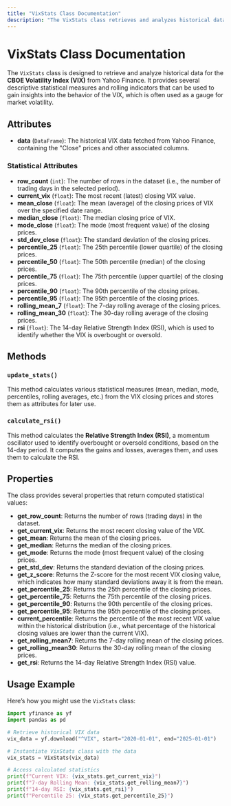 ```yaml
---
title: "VixStats Class Documentation"
description: "The VixStats class retrieves and analyzes historical data for the CBOE Volatility Index (VIX) from Yahoo Finance, providing several statistical measures and indicators."
---
```


# VixStats Class Documentation

The `VixStats` class is designed to retrieve and analyze historical data for the **CBOE Volatility Index (VIX)** from Yahoo Finance. It provides several descriptive statistical measures and rolling indicators that can be used to gain insights into the behavior of the VIX, which is often used as a gauge for market volatility.

## Attributes

- **data** (`DataFrame`): The historical VIX data fetched from Yahoo Finance, containing the "Close" prices and other associated columns.

### Statistical Attributes

- **row_count** (`int`): The number of rows in the dataset (i.e., the number of trading days in the selected period).
- **current_vix** (`float`): The most recent (latest) closing VIX value.
- **mean_close** (`float`): The mean (average) of the closing prices of VIX over the specified date range.
- **median_close** (`float`): The median closing price of VIX.
- **mode_close** (`float`): The mode (most frequent value) of the closing prices.
- **std_dev_close** (`float`): The standard deviation of the closing prices.
- **percentile_25** (`float`): The 25th percentile (lower quartile) of the closing prices.
- **percentile_50** (`float`): The 50th percentile (median) of the closing prices.
- **percentile_75** (`float`): The 75th percentile (upper quartile) of the closing prices.
- **percentile_90** (`float`): The 90th percentile of the closing prices.
- **percentile_95** (`float`): The 95th percentile of the closing prices.
- **rolling_mean_7** (`float`): The 7-day rolling average of the closing prices.
- **rolling_mean_30** (`float`): The 30-day rolling average of the closing prices.
- **rsi** (`float`): The 14-day Relative Strength Index (RSI), which is used to identify whether the VIX is overbought or oversold.

## Methods

### `update_stats()`

This method calculates various statistical measures (mean, median, mode, percentiles, rolling averages, etc.) from the VIX closing prices and stores them as attributes for later use.

### `calculate_rsi()`

This method calculates the **Relative Strength Index (RSI)**, a momentum oscillator used to identify overbought or oversold conditions, based on the 14-day period. It computes the gains and losses, averages them, and uses them to calculate the RSI.

## Properties

The class provides several properties that return computed statistical values:

- **get_row_count**: Returns the number of rows (trading days) in the dataset.
- **get_current_vix**: Returns the most recent closing value of the VIX.
- **get_mean**: Returns the mean of the closing prices.
- **get_median**: Returns the median of the closing prices.
- **get_mode**: Returns the mode (most frequent value) of the closing prices.
- **get_std_dev**: Returns the standard deviation of the closing prices.
- **get_z_score**: Returns the Z-score for the most recent VIX closing value, which indicates how many standard deviations away it is from the mean.
- **get_percentile_25**: Returns the 25th percentile of the closing prices.
- **get_percentile_75**: Returns the 75th percentile of the closing prices.
- **get_percentile_90**: Returns the 90th percentile of the closing prices.
- **get_percentile_95**: Returns the 95th percentile of the closing prices.
- **current_percentile**: Returns the percentile of the most recent VIX value within the historical distribution (i.e., what percentage of the historical closing values are lower than the current VIX).
- **get_rolling_mean7**: Returns the 7-day rolling mean of the closing prices.
- **get_rolling_mean30**: Returns the 30-day rolling mean of the closing prices.
- **get_rsi**: Returns the 14-day Relative Strength Index (RSI) value.

## Usage Example

Here’s how you might use the `VixStats` class:

```python
import yfinance as yf
import pandas as pd

# Retrieve historical VIX data
vix_data = yf.download("^VIX", start="2020-01-01", end="2025-01-01")

# Instantiate VixStats class with the data
vix_stats = VixStats(vix_data)

# Access calculated statistics
print(f"Current VIX: {vix_stats.get_current_vix}")
print(f"7-day Rolling Mean: {vix_stats.get_rolling_mean7}")
print(f"14-day RSI: {vix_stats.get_rsi}")
print(f"Percentile 25: {vix_stats.get_percentile_25}")
